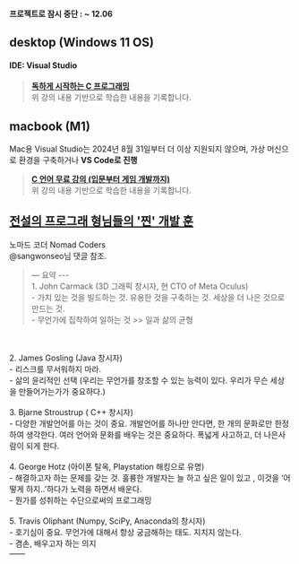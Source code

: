 #### 프로젝트로 잠시 중단 : ~ 12.06

## desktop (Windows 11 OS)
#### IDE: Visual Studio
> **[독하게 시작하는 C 프로그래밍](https://www.inflearn.com/course/%EB%8F%85%ED%95%98%EA%B2%8C-%EC%8B%9C%EC%9E%91%ED%95%98%EB%8A%94-c%ED%94%84%EB%A1%9C%EA%B7%B8%EB%9E%98%EB%B0%8D/dashboard)** <br> 위 강의 내용 기반으로 학습한 내용을 기록합니다.


## macbook (M1)
Mac용 Visual Studio는 2024년 8월 31일부터 더 이상 지원되지 않으며, 가상 머신으로 환경을 구축하거나 **VS Code로 진행**

> **[C 언어 무료 강의 (입문부터 게임 개발까지)](https://www.youtube.com/watch?v=q6fPjQAzll8)** <br> 위 강의 내용 기반으로 학습한 내용을 기록합니다.


## [전설의 프로그래 형님들의 '찐' 개발 훈](https://www.youtube.com/watch?v=ZGSJsaA3ma4)
노마드 코더 Nomad Coders
<br>@sangwonseo님 댓글 참조.
> — 요약 --- 
<br>1. John Carmack (3D 그래픽 창시자, 현 CTO of Meta Oculus) 
<br>- 가치 있는 것을 빌드하는 것. 유용한 것을 구축하는 것. 세상을 더 나은 것으로 만드는 것. 
<br>- 무언가에 집착하여 일하는 것 >> 일과 삶의 균형 
<br>
<br>2. James Gosling (Java 창시자) 
<br>- 리스크를 무서워하지 마라. 
<br>- 삶의 윤리적인 선택 (우리는 무언가를 창조할 수 있는 능력이 있다. 우리가 무슨 세상을 만들어가는가가 중요하다.) 
<br>
<br>3. Bjarne Stroustrup ( C++ 창시자) 
<br>- 다양한 개발언어를 아는 것이 중요. 개발언어를 하나만 안다면, 한 개의 문화로만 한정하여 생각한다. 여러 언어와 문화를 배우는 것은 중요하다. 폭넓게 사고하고, 더 나은사람이 되게 한다. 
<br>
<br>4. George Hotz (아이폰 탈옥, Playstation 해킹으로 유명) 
<br>- 해결하고자 하는 문제를 갖는 것. 훌륭한 개발자는 늘 하고 싶은 일이 있고 , 이것을 ‘어떻게 하지..’하다가 노력을 하면서 배운다. 
<br>- 뭔가를 성취하는 수단으로써의 프로그래밍 
<br>
<br>5. Travis Oliphant (Numpy, SciPy, Anaconda의 창시자) 
<br>- 호기심이 중요. 무언가에 대해서 항상 궁금해하는 태도. 지치지 않는다. 
<br>- 겸손, 배우고자 하는 의지 
<br>——
